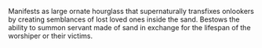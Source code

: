 Manifests as large ornate hourglass that supernaturally transfixes onlookers by creating semblances of lost loved ones inside the sand.
Bestows the ability to summon servant made of sand in exchange for the lifespan of the worshiper or their victims.
